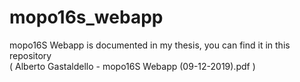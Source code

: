 # mopo16s_webapp
mopo16S Webapp is documented in my thesis, you can find it in this repository
<br>
( Alberto Gastaldello - mopo16S Webapp (09-12-2019).pdf )

